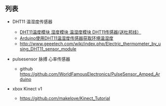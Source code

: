 ## 列表

- DHT11 温湿度传感器 
    - [DHT11温度模块 湿度模块 温湿度模块 DHT11传感器(送杜邦线）](https://item.taobao.com/item.htm?spm=a1z09.2.0.0.5d23ed7ay8KAo7&id=535749463024&_u=eenvdkb701d)
    - [Arduino使用DHT11温湿度传感器获取环境温湿度](http://www.jianshu.com/p/b5f79c7aab58)
    - http://www.geeetech.com/wiki/index.php/Electric_thermometer_by_using_DHT11_sensor_module
    
- pulsesensor 脉搏 心率传感器
    - github https://github.com/WorldFamousElectronics/PulseSensor_Amped_Arduino

-  xbox Kinect v1
   - https://github.com/makelove/Kinect_Tutorial
